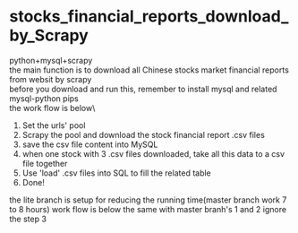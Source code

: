 # stocks_financial_reports_download_by_Scrapy
python+mysql+scrapy\
the main function is to download all Chinese stocks market financial reports from websit by scrapy\
before you download and run this, remember to install mysql and related mysql-python pips\
the work flow is below\
1. Set the urls' pool
2. Scrapy the pool and download the stock financial report .csv files
3. save the csv file content into MySQL
4. when one stock with 3 .csv files downloaded, take all this data to a csv file together
5. Use 'load' .csv files into SQL to fill the related table 
6. Done!

the lite branch is setup for reducing the running time(master branch work 7 to 8 hours)
work flow is below
the same with master branh's 1 and 2
ignore the step 3
